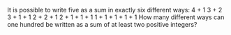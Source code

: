 
It is possible to write five as a sum in exactly six different ways:
4 + 1
3 + 2
3 + 1 + 1
2 + 2 + 1
2 + 1 + 1 + 1
1 + 1 + 1 + 1 + 1
How many different ways can one hundred be written as a sum of at least two positive integers?
